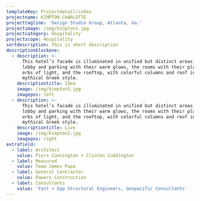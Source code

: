 ```yaml
---
templateKey: Projectdetail/index
projectname: KIMPTON CHARLOTTE
projecttagline: 'Design Studio Group, Atlanta, Ga.'
projectimage: /img/kinpton1.jpg
projectcategory: Hospitality
projectscope: Hospitality
sortdescription: This is short description
descriptionblockone:
  - description: >-
      This hotel’s facade is illuminated in unified but distinct areas; the
      lobby and parking with their warm glows, the rooms with their planet-like
      orbs of light, and the rooftop, with colorful columns and roof in a
      mythical Greek style.
    descriptiontitle: Idea
    image: /img/kimpton5.jpg
    imagepos: left
  - description: >-
      This hotel’s facade is illuminated in unified but distinct areas; the
      lobby and parking with their warm glows, the rooms with their planet-like
      orbs of light, and the rooftop, with colorful columns and roof in a
      mythical Greek style.
    descriptiontitle: Live
    image: /img/kimpton2.jpg
    imagepos: right
extrafield:
  - label: Architect
    value: Piers Cunnington + Clinton Cuddington
  - label: Measured
    value: Team James Papa
  - label: General Contractor
    value: Powers Construction
  - label: Consultants
    value: 'Fast + Epp Structural Engineers, Geopacific Consultants'
---
```


